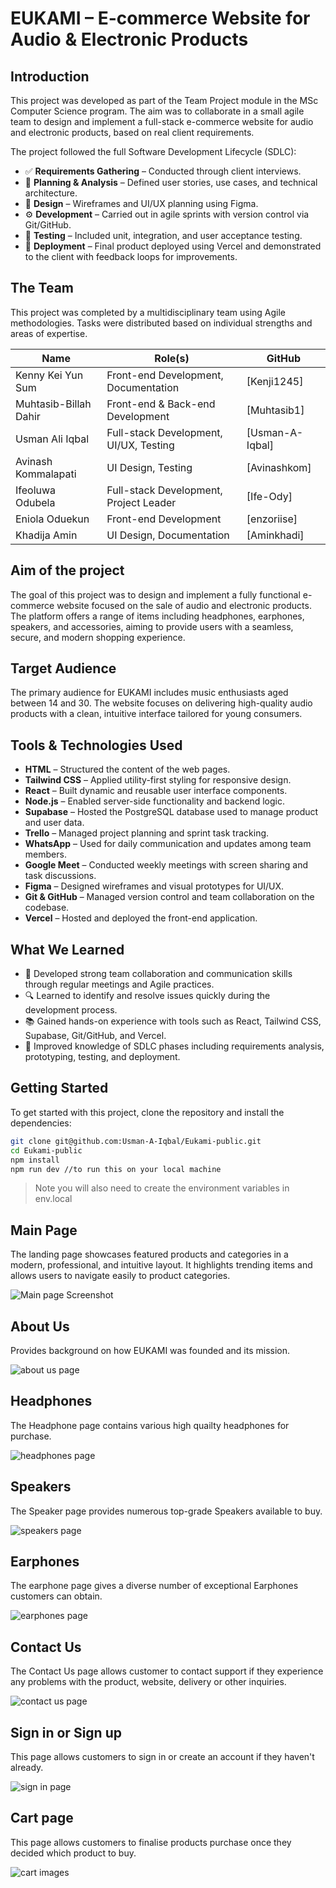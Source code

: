 # EUKAMI – E-commerce Website for Audio & Electronic Products

## Introduction

This project was developed as part of the Team Project module in the MSc Computer Science program. The aim was to collaborate in a small agile team to design and implement a full-stack e-commerce website for audio and electronic products, based on real client requirements.

The project followed the full Software Development Lifecycle (SDLC):
- ✅ **Requirements Gathering** – Conducted through client interviews.
- 📝 **Planning & Analysis** – Defined user stories, use cases, and technical architecture.
- 🎨 **Design** – Wireframes and UI/UX planning using Figma.
- ⚙️ **Development** – Carried out in agile sprints with version control via Git/GitHub.
- 🧪 **Testing** – Included unit, integration, and user acceptance testing.
- 🚀 **Deployment** – Final product deployed using Vercel and demonstrated to the client with feedback loops for improvements.

## The Team

This project was completed by a multidisciplinary team using Agile methodologies. Tasks were distributed based on individual strengths and areas of expertise.

| Name                     | Role(s)                                 | GitHub            |
|--------------------------|------------------------------------------|-------------------|
| Kenny Kei Yun Sum        | Front-end Development, Documentation     | [Kenji1245]
| Muhtasib-Billah Dahir    | Front-end & Back-end Development         | [Muhtasib1]
| Usman Ali Iqbal          | Full-stack Development, UI/UX, Testing   | [Usman-A-Iqbal]
| Avinash Kommalapati      | UI Design, Testing                       | [Avinashkom]
| Ifeoluwa Odubela         | Full-stack Development, Project Leader   | [Ife-Ody]
| Eniola Oduekun           | Front-end Development                    | [enzoriise]
| Khadija Amin             | UI Design, Documentation                 | [Aminkhadi]

## Aim of the project 

The goal of this project was to design and implement a fully functional e-commerce website focused on the sale of audio and electronic products. The platform offers a range of items including headphones, earphones, speakers, and accessories, aiming to provide users with a seamless, secure, and modern shopping experience.


## Target Audience
The primary audience for EUKAMI includes music enthusiasts aged between 14 and 30. The website focuses on delivering high-quality audio products with a clean, intuitive interface tailored for young consumers.

## Tools & Technologies Used

- **HTML** – Structured the content of the web pages.  
- **Tailwind CSS** – Applied utility-first styling for responsive design.  
- **React** – Built dynamic and reusable user interface components.  
- **Node.js** – Enabled server-side functionality and backend logic.  
- **Supabase** – Hosted the PostgreSQL database used to manage product and user data.  
- **Trello** – Managed project planning and sprint task tracking.  
- **WhatsApp** – Used for daily communication and updates among team members.  
- **Google Meet** – Conducted weekly meetings with screen sharing and task discussions.  
- **Figma** – Designed wireframes and visual prototypes for UI/UX.  
- **Git & GitHub** – Managed version control and team collaboration on the codebase.  
- **Vercel** – Hosted and deployed the front-end application.


## What We Learned

- 🌱 Developed strong team collaboration and communication skills through regular meetings and Agile practices.
- 🔍 Learned to identify and resolve issues quickly during the development process.
- 📚 Gained hands-on experience with tools such as React, Tailwind CSS, Supabase, Git/GitHub, and Vercel.
- 🧠 Improved knowledge of SDLC phases including requirements analysis, prototyping, testing, and deployment.

## Getting Started

To get started with this project, clone the repository and install the dependencies:

```bash
git clone git@github.com:Usman-A-Iqbal/Eukami-public.git
cd Eukami-public
npm install
npm run dev //to run this on your local machine
```
> Note you will also need to create the environment variables in env.local
>

 ## Main Page

The landing page showcases featured products and categories in a modern, professional, and intuitive layout. It highlights trending items and allows users to navigate easily to product categories.

![Main page Screenshot](Screenshots/main_page.png)



## About Us

Provides background on how EUKAMI was founded and its mission.

![about us page](Screenshots/about_us.png)

## Headphones

The Headphone page contains various high quailty headphones for purchase. 

![headphones page](Screenshots/headphones_page.png)

## Speakers

The Speaker page provides numerous top-grade Speakers available to buy.

![speakers page](Screenshots/speakers_page.png)

## Earphones 

The earphone page gives a diverse number of exceptional Earphones customers can obtain. 

![earphones page](Screenshots/earphones_page.png)

## Contact Us 

The Contact Us page allows customer to contact support if they experience any problems with the product, website, delivery or other inquiries.

![contact us page](Screenshots/contact_us.png)

## Sign in or Sign up

This page allows customers to sign in or create an account if they haven't already. 

![sign in page](Screenshots/sign_in.png)

## Cart page 

This page allows customers to finalise products purchase once they decided which product to buy. 

![cart images](Screenshots/cart.png)








